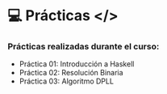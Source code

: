 # 💻 Prácticas </> 

### Prácticas realizadas durante el curso:

- Práctica 01: Introducción a Haskell
- Práctica 02: Resolución Binaria
- Práctica 03: Algoritmo DPLL
